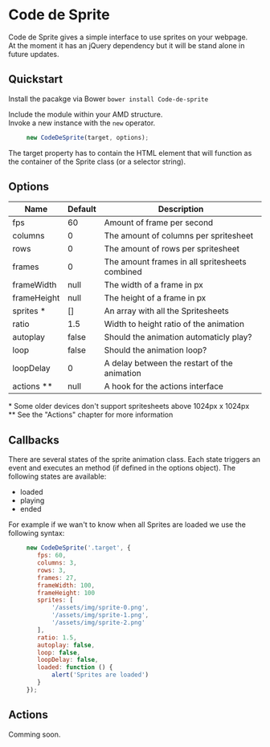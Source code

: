 # Code de Sprite
Code de Sprite gives a simple interface to use sprites on your webpage.   
At the moment it has an jQuery dependency but it will be stand alone in future updates. 

## Quickstart
Install the pacakge via Bower
`bower install Code-de-sprite`

Include the module within your AMD structure.    
Invoke a new instance with the `new` operator.

```javascript
	 new CodeDeSprite(target, options);
```

The target property has to contain the HTML element that will function as the container of the Sprite class (or a selector string).

## Options
| Name          | Default       | Description                                      |
| ------------- |---------------| -------------------------------------------------|
| fps           | 60            | Amount of frame per second                       |
| columns       | 0             | The amount of columns per spritesheet            |
| rows          | 0             | The amount of rows per spritesheet               |
| frames        | 0             | The amount frames in all spritesheets combined   |                               
| frameWidth    | null          | The width of a frame in px                       |                               
| frameHeight   | null          | The height of a frame in px                      |                               
| sprites *     | []            | An array with all the Spritesheets               |                               
| ratio         | 1.5           | Width to height ratio of the animation           |
| autoplay      | false         | Should the animation automaticly play?           |
| loop          | false         | Should the animation loop?                       | 
| loopDelay     | 0             | A delay between the restart of the animation     | 
| actions **    | null          | A hook for the actions interface                 |

\* Some older devices don't support spritesheets above 1024px x 1024px    
\** See the "Actions" chapter for more information

## Callbacks
There are several states of the sprite animation class. Each state triggers an event and executes an method (if defined in the options object). The following states are available:

- loaded
- playing
- ended

For example if we wan't to know when all Sprites are loaded we use the following syntax:

```javascript
	 new CodeDeSprite('.target', {
	 	fps: 60,
	 	columns: 3,
	 	rows: 3,
	 	frames: 27,
	 	frameWidth: 100,
	 	frameHeight: 100
	 	sprites: [
	 		'/assets/img/sprite-0.png',
	 		'/assets/img/sprite-1.png',
	 		'/assets/img/sprite-2.png'
	 	],
	 	ratio: 1.5,
	 	autoplay: false,
	 	loop: false,
	 	loopDelay: false,
	 	loaded: function () {
	 		alert('Sprites are loaded')	
	 	}
	 });
```

## Actions
Comming soon.
